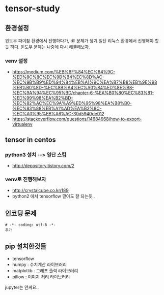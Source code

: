 # tensor-study

## 환경설정
윈도우 파이참 환경에서 진행하다가, dll 문제가 생겨 일단 리눅스 환경에서 진행해야 할듯 하다. 윈도우 문제는 나중에 다시 해결해보자.  
### venv 설정
 - https://medium.com/%EB%8F%84%EC%84%9C-%ED%8C%8C%EC%9D%B4%EC%8D%AC-%EC%9B%B9%ED%94%84%EB%A1%9C%EA%B7%B8%EB%9E%98%EB%B0%8D-%EC%8B%A4%EC%A0%84%ED%8E%B8-%EC%9A%94%EC%95%BD/chapter-6-%EA%B0%80%EC%83%81-%ED%99%98%EA%B2%BD-%EC%82%AC%EC%9A%A9%ED%95%98%EA%B8%B0-%EC%83%88%EB%A1%AD%EA%B2%8C-%EC%A0%95%EB%A6%AC-30d5940de012
 - https://stackoverflow.com/questions/14684968/how-to-export-virtualenv

## tensor in centos
### python3 설치 --> 일단 스킵
- http://depository.tistory.com/2

### venv로 진행해보자
 - http://crystalcube.co.kr/189
 - python2 에서 tensorflow 깔아도 잘 되는듯..

## 인코딩 문제
```
# -*- coding: utf-8 -*-
추가
```

## pip 설치한것들
- tensorflow
- numpy : 수치계산 라이브러리
- matplotlib : 그래프 출력 라이브러리
- pillow : 이미지 처리 라이브러리

jupyter는 안써요..
